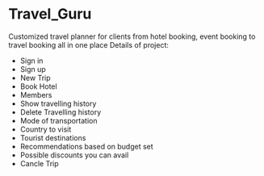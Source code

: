 # Travel_Guru
Customized travel planner for clients from hotel booking, event booking to travel booking all in one place
Details of project:
* Sign in
* Sign up
* New Trip
* Book Hotel
* Members
* Show travelling history
* Delete Travelling history
* Mode of transportation
* Country to visit
* Tourist destinations
* Recommendations based on budget set
* Possible discounts you can avail
* Cancle Trip

